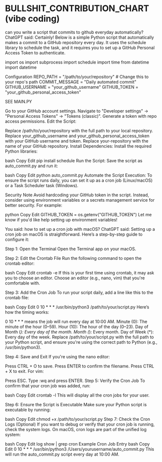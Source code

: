# BULLSHIT_CONTRIBUTION_CHART (vibe coding)

can you write a script that commits to github everyday automatically?
ChatGPT said:
Certainly! Below is a simple Python script that automatically makes a commit to a GitHub repository every day. It uses the schedule library to schedule the task, and it requires you to set up a GitHub Personal Access Token to authenticate.

import os
import subprocess
import schedule
import time
from datetime import datetime

Configuration
REPO_PATH = "/path/to/your/repository"  # Change this to your repo's path
COMMIT_MESSAGE = "Daily automated commit"
GITHUB_USERNAME = "your_github_username"
GITHUB_TOKEN = "your_github_personal_access_token"

SEE MAIN.PY

Go to your GitHub account settings.
Navigate to "Developer settings" → "Personal Access Tokens" → "Tokens (classic)".
Generate a token with repo access permissions.
Edit the Script:

Replace /path/to/your/repository with the full path to your local repository.
Replace your_github_username and your_github_personal_access_token with your GitHub username and token.
Replace your-repository with the name of your GitHub repository.
Install Dependencies: Install the required Python libraries:

bash
Copy
Edit
pip install schedule
Run the Script: Save the script as auto_commit.py and run it:

bash
Copy
Edit
python auto_commit.py
Automate the Script Execution: To ensure the script runs daily, you can set it up as a cron job (Linux/macOS) or a Task Scheduler task (Windows).

Security Note
Avoid hardcoding your GitHub token in the script. Instead, consider using environment variables or a secrets management service for better security. For example:

python
Copy
Edit
GITHUB_TOKEN = os.getenv("GITHUB_TOKEN")
Let me know if you'd like help setting up environment variables!

You said:
how to set up a cron job with macOS?
ChatGPT said:
Setting up a cron job on macOS is straightforward. Here’s a step-by-step guide to configure it:

Step 1: Open the Terminal
Open the Terminal app on your macOS.

Step 2: Edit the Crontab File
Run the following command to open the crontab editor:

bash
Copy
Edit
crontab -e
If this is your first time using crontab, it may ask you to choose an editor. Choose an editor (e.g., nano, vim) that you're comfortable with.

Step 3: Add the Cron Job
To run your script daily, add a line like this to the crontab file:

bash
Copy
Edit
0 10 * * * /usr/bin/python3 /path/to/your/script.py
Here’s how the timing works:

0 10 * * * means the job will run every day at 10:00 AM.
Minute (0): The minute of the hour (0–59).
Hour (10): The hour of the day (0–23).
Day of Month (*): Every day of the month.
Month (*): Every month.
Day of Week (*): Every day of the week.
Replace /path/to/your/script.py with the full path to your Python script, and ensure you're using the correct path to Python (e.g., /usr/bin/python3).

Step 4: Save and Exit
If you're using the nano editor:

Press CTRL + O to save.
Press ENTER to confirm the filename.
Press CTRL + X to exit.
For vim:

Press ESC.
Type :wq and press ENTER.
Step 5: Verify the Cron Job
To confirm that your cron job was added, run:

bash
Copy
Edit
crontab -l
This will display all the cron jobs for your user.

Step 6: Ensure the Script is Executable
Make sure your Python script is executable by running:

bash
Copy
Edit
chmod +x /path/to/your/script.py
Step 7: Check the Cron Logs (Optional)
If you want to debug or verify that your cron job is running, check the system logs. On macOS, cron logs are part of the unified log system:

bash
Copy
Edit
log show | grep cron
Example Cron Job Entry
bash
Copy
Edit
0 10 * * * /usr/bin/python3 /Users/yourusername/auto_commit.py
This will run the auto_commit.py script every day at 10:00 AM.

